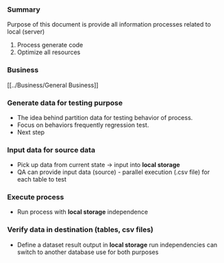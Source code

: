 ### Summary
Purpose of this document is provide all information processes related to local (server)
1. Process generate code
2. Optimize all resources

### Business
[[../Business/General Business]]

### Generate data for testing purpose
- The idea behind partition data for testing behavior of process.
- Focus on behaviors frequently regression test.
- Next step 


### Input data for source data
- Pick up data from current state -> input into **local storage**
- QA can provide input data (source) - parallel execution (.csv file) for each table to test

### Execute process
- Run process with **local storage** independence

### Verify data in destination (tables, csv files)
- Define a dataset result output  in **local storage** run independencies can switch to another database use for both purposes


